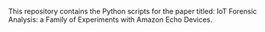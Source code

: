 This repository contains the Python scripts for the paper titled: IoT Forensic Analysis: a Family of Experiments with Amazon Echo Devices.
